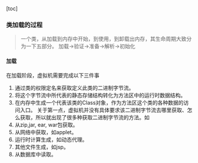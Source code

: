 [toc]

### 类加载的过程
> 一个类，从加载到内存中开始，到使用，到卸载出内存，其生命周期大致分为一下五部分。
> 加载->验证->准备->解析->初始化

#### 加载
在加载阶段，虚拟机需要完成以下三件事
1. 通过类的权限定名来获取定义此类的二进制字节流。
2. 将这个字节流中所代表的静态存储结构转化为方法区中的运行时数据结构。
3. 在内存中生成一个代表该类的Class对象，作为方法区这个类的各种数据的访问入口。
关于第一点，虚拟机并没有具体要求该二进制字节流去哪里获取、怎么获取，所以就出现了很多种获取二进制字节流的方法。如
1. 从zip,jar, ear, war包获取。
2. 从网络中获取，如applet。
3. 运行时计算生成，如动态代理。
4. 其他文件生成，如jsp。
5. 从数据库中读取。
